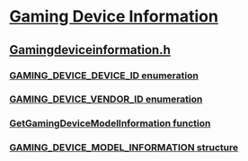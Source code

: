 # [Gaming Device Information](../_gamingdvcinfo/index.md)
## [Gamingdeviceinformation.h](index.md)
### [GAMING_DEVICE_DEVICE_ID enumeration](../gamingdeviceinformation/ne-gamingdeviceinformation-gaming_device_device_id.md)
### [GAMING_DEVICE_VENDOR_ID enumeration](../gamingdeviceinformation/ne-gamingdeviceinformation-gaming_device_vendor_id.md)
### [GetGamingDeviceModelInformation function](../gamingdeviceinformation/nf-gamingdeviceinformation-getgamingdevicemodelinformation.md)
### [GAMING_DEVICE_MODEL_INFORMATION structure](../gamingdeviceinformation/ns-gamingdeviceinformation-gaming_device_model_information.md)
